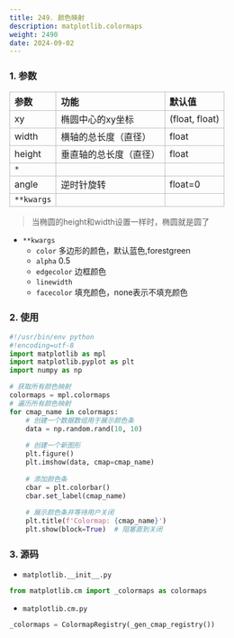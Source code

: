 ```yaml
---
title: 249. 颜色映射
description: matplotlib.colormaps
weight: 2490
date: 2024-09-02
---
```

<style>
th, td {
  border: 1px solid rgb(190, 190, 190);
}
</style>



### 1. 参数

| 参数       | 功能                 | 默认值         |
|:-----------|:---------------------|:---------------|
| xy         | 椭圆中心的xy坐标     | (float, float) |
| width      | 横轴的总长度（直径）   | float          |
| height     | 垂直轴的总长度（直径） | float          |
| `*`        |                      |                |
| angle      | 逆时针旋转           | float=0        |
| `**kwargs` |                      |                |

> 当椭圆的height和width设置一样时，椭圆就是圆了

- `**kwargs`
  - `color`  多边形的颜色，默认蓝色,forestgreen
  - `alpha` 0.5
  - `edgecolor` 边框颜色
  - `linewidth`
  - `facecolor` 填充颜色，none表示不填充颜色






### 2. 使用



```python
#!/usr/bin/env python
#!encoding=utf-8
import matplotlib as mpl
import matplotlib.pyplot as plt
import numpy as np

# 获取所有颜色映射
colormaps = mpl.colormaps
# 遍历所有颜色映射
for cmap_name in colormaps:
    # 创建一个数据数组用于展示颜色条
    data = np.random.rand(10, 10)
    
    # 创建一个新图形
    plt.figure()
    plt.imshow(data, cmap=cmap_name)
    
    # 添加颜色条
    cbar = plt.colorbar()
    cbar.set_label(cmap_name)
    
    # 展示颜色条并等待用户关闭
    plt.title(f'Colormap: {cmap_name}')
    plt.show(block=True)  # 阻塞直到关闭

```





### 3. 源码

- `matplotlib.__init__.py`
```python
from matplotlib.cm import _colormaps as colormaps

```

- `matplotlib.cm.py`
```python
_colormaps = ColormapRegistry(_gen_cmap_registry())

```










